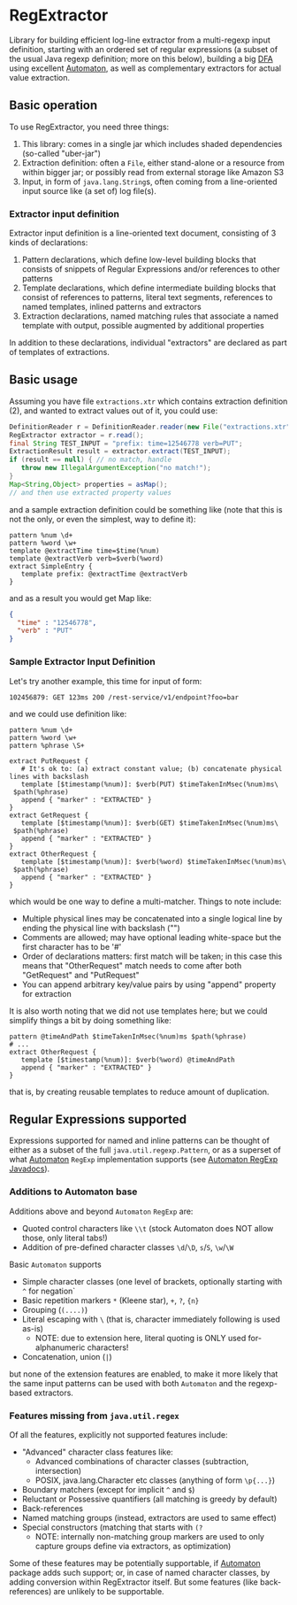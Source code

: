 # RegExtractor

Library for building efficient log-line extractor from a multi-regexp input definition,
starting with an ordered set of regular expressions (a subset of the usual Java regexp definition;
more on this below),
building a big [DFA](https://en.wikipedia.org/wiki/Deterministic_finite_automaton)
using excellent [Automaton](http://www.brics.dk/automaton/), as well as complementary extractors
for actual value extraction.

## Basic operation

To use RegExtractor, you need three things:

1. This library: comes in a single jar which includes shaded dependencies (so-called "uber-jar")
2. Extraction definition: often a `File`, either stand-alone or a resource from within bigger jar; or possibly read from external storage like Amazon S3
3. Input, in form of `java.lang.String`s, often coming from a line-oriented input source like (a set of) log file(s).

### Extractor input definition

Extractor input definition is a line-oriented text document, consisting of 3 kinds of declarations:

1. Pattern declarations, which define low-level building blocks that consists of snippets of Regular Expressions and/or references to other patterns
2. Template declarations, which define intermediate building blocks that consist of references to patterns, literal text segments, references to named templates, inlined patterns and extractors
3. Extraction declarations, named matching rules that associate a named template with output, possible augmented by additional properties

In addition to these declarations, individual "extractors" are declared as part of templates of extractions.

## Basic usage

Assuming you have file `extractions.xtr` which contains extraction definition (2), and wanted to extract values out of it, you could use:

```java
DefinitionReader r = DefinitionReader.reader(new File("extractions.xtr"));
RegExtractor extractor = r.read();
final String TEST_INPUT = "prefix: time=12546778 verb=PUT";
ExtractionResult result = extractor.extract(TEST_INPUT);
if (result == null) { // no match, handle
   throw new IllegalArgumentException("no match!");
}
Map<String,Object> properties = asMap();
// and then use extracted property values
```

and a sample extraction definition could be something like (note that this is not the only, or even the simplest, way to define it):

```
pattern %num \d+
pattern %word \w+
template @extractTime time=$time(%num)
template @extractVerb verb=$verb(%word)
extract SimpleEntry {
   template prefix: @extractTime @extractVerb
}
```

and as a result you would get Map like:

```json
{
  "time" : "12546778",
  "verb" : "PUT"
}

```

### Sample Extractor Input Definition

Let's try another example, this time for input of form:

```
102456879: GET 123ms 200 /rest-service/v1/endpoint?foo=bar
```

and we could use definition like:

```
pattern %num \d+
pattern %word \w+
pattern %phrase \S+

extract PutRequest {
   # It's ok to: (a) extract constant value; (b) concatenate physical lines with backslash
   template [$timestamp(%num)]: $verb(PUT) $timeTakenInMsec(%num)ms\
 $path(%phrase)
   append { "marker" : "EXTRACTED" }
}
extract GetRequest {
   template [$timestamp(%num)]: $verb(GET) $timeTakenInMsec(%num)ms\
 $path(%phrase)
   append { "marker" : "EXTRACTED" }
}
extract OtherRequest {
   template [$timestamp(%num)]: $verb(%word) $timeTakenInMsec(%num)ms\
 $path(%phrase)
   append { "marker" : "EXTRACTED" }
}
```

which would be one way to define a multi-matcher. Things to note include:

* Multiple physical lines may be concatenated into a single logical line by ending the physical line with backslash ("\")
* Comments are allowed; may have optional leading white-space but the first character has to be '#'
* Order of declarations matters: first match will be taken; in this case this means that "OtherRequest" match needs to come after both "GetRequest" and "PutRequest"
* You can append arbitrary key/value pairs by using "append" property for extraction

It is also worth noting that we did not use templates here; but we could simplify things a bit by doing something like:

```
pattern @timeAndPath $timeTakenInMsec(%num)ms $path(%phrase)
# ...
extract OtherRequest {
   template [$timestamp(%num)]: $verb(%word) @timeAndPath
   append { "marker" : "EXTRACTED" }
}
```

that is, by creating reusable templates to reduce amount of duplication.

## Regular Expressions supported

Expressions supported for named and inline patterns can be thought of either as a subset of
the full `java.util.regexp.Pattern`, or as a superset of what [Automaton](http://www.brics.dk/automaton/)
`RegExp` implementation supports
(see [Automaton RegExp Javadocs](http://www.brics.dk/automaton/doc/index.html?dk/brics/automaton/RegExp.html)).

### Additions to Automaton base

Additions above and beyond `Automaton` `RegExp` are:

* Quoted control characters like `\\t` (stock Automaton does NOT allow those, only literal tabs!)
* Addition of pre-defined character classes `\d`/`\D`, `s`/`S`, `\w`/`\W`

Basic `Automaton` supports

* Simple character classes (one level of brackets, optionally starting with `^` for negation`
* Basic repetition markers `*` (Kleene star), `+`, `?`, `{n}`
* Grouping (`(....)`)
* Literal escaping with `\` (that is, character immediately following is used as-is)
    * NOTE: due to extension here, literal quoting is ONLY used for-alphanumeric characters!
* Concatenation, union (`|`)

but none of the extension features are enabled, to make it more likely that the same input
patterns can be used with both `Automaton` and the regexp-based extractors.

### Features missing from `java.util.regex`

Of all the features, explicitly not supported features include:

* "Advanced" character class features like:
    * Advanced combinations of character classes (subtraction, intersection)
    * POSIX, java.lang.Character etc classes (anything of form `\p{...}`)
* Boundary matchers (except for implicit `^` and `$`)
* Reluctant or Possessive quantifiers (all matching is greedy by default)
* Back-references
* Named matching groups (instead, extractors are used to same effect)
* Special constructors (matching that starts with `(?`
    * NOTE: internally non-matching group markers are used to only capture groups define via extractors, as optimization)

Some of these features may be potentially supportable, if [Automaton](http://www.brics.dk/automaton/) package adds such support; or, in case of named character classes, by adding conversion within RegExtractor itself. But some features (like back-references) are unlikely to be supportable.
